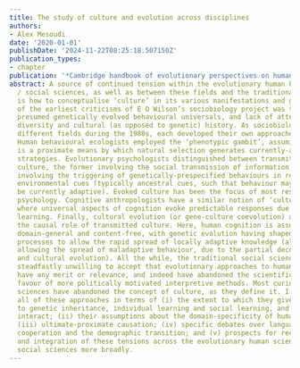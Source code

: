 ```yaml
---
title: The study of culture and evolution across disciplines
authors:
- Alex Mesoudi
date: '2020-01-01'
publishDate: '2024-11-22T08:25:18.507150Z'
publication_types:
- chapter
publication: '*Cambridge handbook of evolutionary perspectives on human behavior*'
abstract: A source of continued tension within the evolutionary human behavioural
  / social sciences, as well as between these fields and the traditional social sciences,
  is how to conceptualise ‘culture’ in its various manifestations and guises. One
  of the earliest criticisms of E O Wilson’s sociobiology project was the focus on
  presumed genetically evolved behavioural universals, and lack of attention to cultural
  diversity and cultural (as opposed to genetic) history. As sociobiology split into
  different fields during the 1980s, each developed their own approaches and assumptions.
  Human behavioural ecologists employed the ‘phenotypic gambit’, assuming that culture
  is a proximate means by which natural selection generates currently-adaptive behavioural
  strategies. Evolutionary psychologists distinguished between transmitted and evoked
  culture, the former involving the social transmission of information, the latter
  involving the triggering of genetically-prespecified behaviours in response to different
  environmental cues (typically ancestral cues, such that behaviour may no longer
  be currently adaptive). Evoked culture has been the focus of most research in evolutionary
  psychology. Cognitive anthropologists have a similar notion of ‘cultural attraction’,
  where universal aspects of cognition evoke predictable responses due to individual
  learning. Finally, cultural evolution (or gene-culture coevolution) approaches stress
  the causal role of transmitted culture. Here, human cognition is assumed to be relatively
  domain-general and content-free, with genetic evolution having shaped social learning
  processes to allow the rapid spread of locally adaptive knowledge (although occasionally
  allowing the spread of maladaptive behaviour, due to the partial decoupling of genetic
  and cultural evolution). All the while, the traditional social sciences have remained
  steadfastly unwilling to accept that evolutionary approaches to human behaviour
  have any merit or relevance, and indeed have abandoned the scientific method in
  favour of more politically motivated interpretive methods. Most curiously, the social
  sciences have abandoned the concept of culture, as they define it. I will discuss
  all of these approaches in terms of (i) the extent to which they give causal weight
  to genetic inheritance, individual learning and social learning, and how these process
  interact; (ii) their assumptions about the domain-specificity of human cognition;
  (iii) ultimate-proximate causation; (iv) specific debates over language evolution,
  cooperation and the demographic transition; and (v) prospects for reconciliation
  and integration of these tensions across the evolutionary human sciences and the
  social sciences more broadly.
---
```

